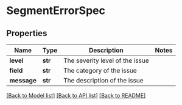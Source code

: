 # SegmentErrorSpec

## Properties
Name | Type | Description | Notes
------------ | ------------- | ------------- | -------------
**level** | **str** | The severity level of the issue | 
**field** | **str** | The category of the issue | 
**message** | **str** | The description of the issue | 

[[Back to Model list]](../README.md#documentation-for-models) [[Back to API list]](../README.md#documentation-for-api-endpoints) [[Back to README]](../README.md)

